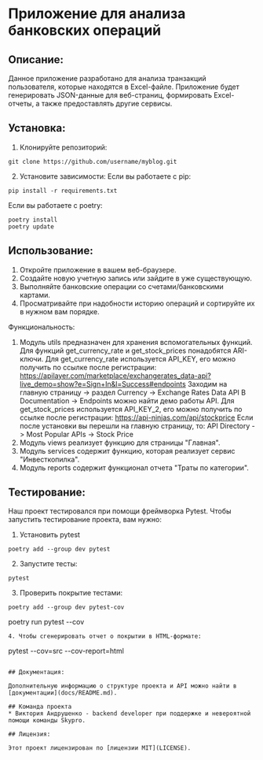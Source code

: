 # Приложение для анализа банковских операций

## Описание:

Данное приложение разработано для анализа транзакций пользователя, которые находятся в Excel-файле. 
Приложение будет генерировать JSON-данные для веб-страниц, формировать Excel-отчеты, а также предоставлять другие сервисы.

## Установка:

1. Клонируйте репозиторий:
```
git clone https://github.com/username/myblog.git
```

2. Установите зависимости:
Если вы работаете с pip:

```
pip install -r requirements.txt
```
Если вы работаете с poetry:
```
poetry install
poetry update
```

## Использование:

1. Откройте приложение в вашем веб-браузере.
2. Создайте новую учетную запись или зайдите в уже существующую.
3. Выполняйте банковские операции со счетами/банковскими картами.
4. Просматривайте при надобности историю операций и сортируйте их в нужном вам порядке.

Функциональность:
1. Модуль utils предназначен для хранения вспомогательных функций.
Для функций get_currency_rate и get_stock_prices понадобятся ARI- ключи. 
Для get_currency_rate используется API_KEY, его можно получить по ссылке после регистрации: 
https://apilayer.com/marketplace/exchangerates_data-api?live_demo=show?e=Sign+In&l=Success#endpoints
Заходим на главную страницу -> раздел Currency -> Exchange Rates Data API
В Documentation -> Endpoints можно найти демо работы API.
Для get_stock_prices используется API_KEY_2, его можно получить по ссылке после регистрации:
https://api-ninjas.com/api/stockprice
Если после установки вы перешли на главную страницу, то:
API Directory -> Most Popular APIs -> Stock Price
2. Модуль views реализует функцию для страницы "Главная".
3. Модуль services содержит функцию, которая реализует сервис "Инвесткопилка".
4. Модуль reports содержит функционал отчета "Траты по категории".

## Тестирование:

Наш проект тестировался при помощи фреймворка Pytest. Чтобы запустить тестирование проекта, вам нужно:
1. Установить pytest
```
poetry add --group dev pytest
```
2. Запустите тесты:
```
pytest
```
3. Проверить покрытие тестами:
```
poetry add --group dev pytest-cov
```
poetry run pytest --cov
```
4. Чтобы сгенерировать отчет о покрытии в HTML-формате:
```
pytest --cov=src --cov-report=html
```

## Документация:

Дополнительную информацию о структуре проекта и API можно найти в [документации](docs/README.md).

## Команда проекта
* Виктория Андрушенко - backend developer при поддержке и невероятной помощи команды Skypro.

## Лицензия:

Этот проект лицензирован по [лицензии MIT](LICENSE).